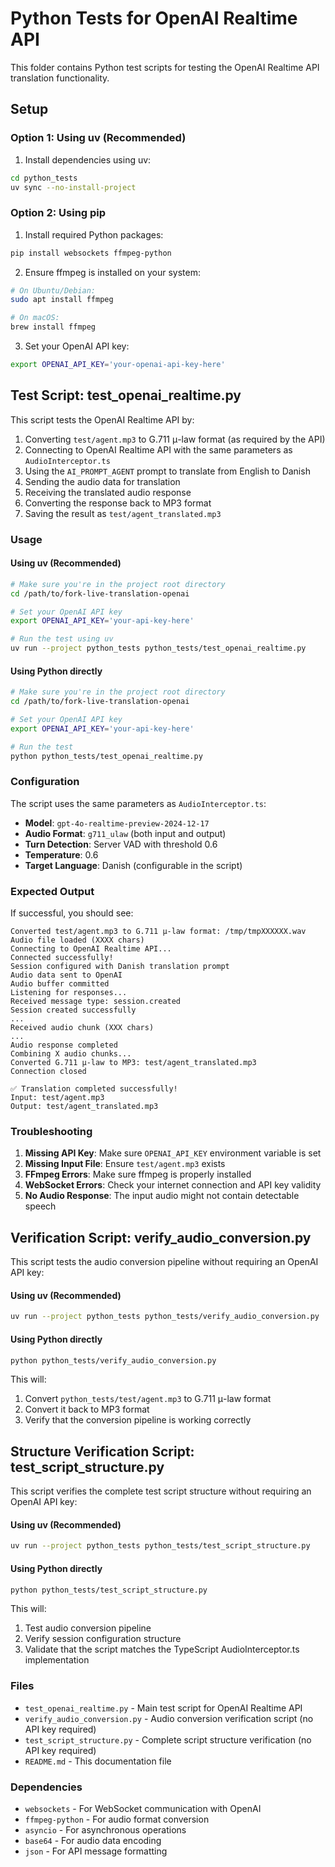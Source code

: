# Python Tests for OpenAI Realtime API

This folder contains Python test scripts for testing the OpenAI Realtime API translation functionality.

## Setup

### Option 1: Using uv (Recommended)

1. Install dependencies using uv:
```bash
cd python_tests
uv sync --no-install-project
```

### Option 2: Using pip

1. Install required Python packages:
```bash
pip install websockets ffmpeg-python
```

2. Ensure ffmpeg is installed on your system:
```bash
# On Ubuntu/Debian:
sudo apt install ffmpeg

# On macOS:
brew install ffmpeg
```

3. Set your OpenAI API key:
```bash
export OPENAI_API_KEY='your-openai-api-key-here'
```

## Test Script: test_openai_realtime.py

This script tests the OpenAI Realtime API by:

1. Converting `test/agent.mp3` to G.711 μ-law format (as required by the API)
2. Connecting to OpenAI Realtime API with the same parameters as `AudioInterceptor.ts`
3. Using the `AI_PROMPT_AGENT` prompt to translate from English to Danish
4. Sending the audio data for translation
5. Receiving the translated audio response
6. Converting the response back to MP3 format
7. Saving the result as `test/agent_translated.mp3`

### Usage

#### Using uv (Recommended)

```bash
# Make sure you're in the project root directory
cd /path/to/fork-live-translation-openai

# Set your OpenAI API key
export OPENAI_API_KEY='your-api-key-here'

# Run the test using uv
uv run --project python_tests python_tests/test_openai_realtime.py
```

#### Using Python directly

```bash
# Make sure you're in the project root directory
cd /path/to/fork-live-translation-openai

# Set your OpenAI API key
export OPENAI_API_KEY='your-api-key-here'

# Run the test
python python_tests/test_openai_realtime.py
```

### Configuration

The script uses the same parameters as `AudioInterceptor.ts`:

- **Model**: `gpt-4o-realtime-preview-2024-12-17`
- **Audio Format**: `g711_ulaw` (both input and output)
- **Turn Detection**: Server VAD with threshold 0.6
- **Temperature**: 0.6
- **Target Language**: Danish (configurable in the script)

### Expected Output

If successful, you should see:
```
Converted test/agent.mp3 to G.711 μ-law format: /tmp/tmpXXXXXX.wav
Audio file loaded (XXXX chars)
Connecting to OpenAI Realtime API...
Connected successfully!
Session configured with Danish translation prompt
Audio data sent to OpenAI
Audio buffer committed
Listening for responses...
Received message type: session.created
Session created successfully
...
Received audio chunk (XXX chars)
...
Audio response completed
Combining X audio chunks...
Converted G.711 μ-law to MP3: test/agent_translated.mp3
Connection closed

✅ Translation completed successfully!
Input: test/agent.mp3
Output: test/agent_translated.mp3
```

### Troubleshooting

1. **Missing API Key**: Make sure `OPENAI_API_KEY` environment variable is set
2. **Missing Input File**: Ensure `test/agent.mp3` exists
3. **FFmpeg Errors**: Make sure ffmpeg is properly installed
4. **WebSocket Errors**: Check your internet connection and API key validity
5. **No Audio Response**: The input audio might not contain detectable speech

## Verification Script: verify_audio_conversion.py

This script tests the audio conversion pipeline without requiring an OpenAI API key:

#### Using uv (Recommended)

```bash
uv run --project python_tests python_tests/verify_audio_conversion.py
```

#### Using Python directly

```bash
python python_tests/verify_audio_conversion.py
```

This will:
1. Convert `python_tests/test/agent.mp3` to G.711 μ-law format
2. Convert it back to MP3 format
3. Verify that the conversion pipeline is working correctly

## Structure Verification Script: test_script_structure.py

This script verifies the complete test script structure without requiring an OpenAI API key:

#### Using uv (Recommended)

```bash
uv run --project python_tests python_tests/test_script_structure.py
```

#### Using Python directly

```bash
python python_tests/test_script_structure.py
```

This will:
1. Test audio conversion pipeline
2. Verify session configuration structure
3. Validate that the script matches the TypeScript AudioInterceptor.ts implementation

### Files

- `test_openai_realtime.py` - Main test script for OpenAI Realtime API
- `verify_audio_conversion.py` - Audio conversion verification script (no API key required)
- `test_script_structure.py` - Complete script structure verification (no API key required)
- `README.md` - This documentation file

### Dependencies

- `websockets` - For WebSocket communication with OpenAI
- `ffmpeg-python` - For audio format conversion
- `asyncio` - For asynchronous operations
- `base64` - For audio data encoding
- `json` - For API message formatting